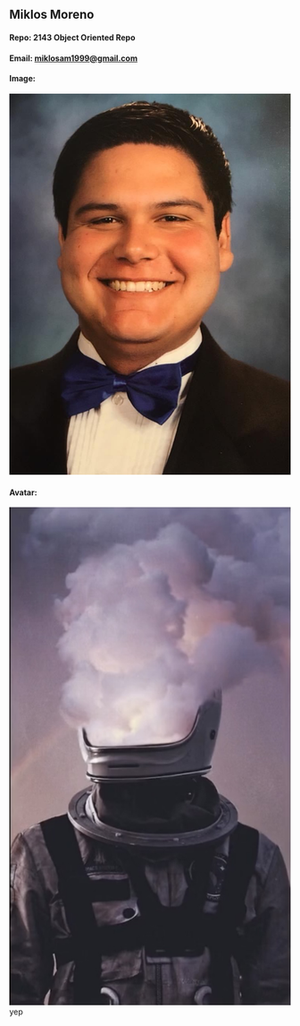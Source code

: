 ## Miklos Moreno
#### Repo: 2143 Object Oriented Repo
#### Email: miklosam1999@gmail.com
#### Image:
![Me](https://github.com/2yep/2143-OOP-Moreno/blob/deda93b565050ef31e92b8508d2a2b60060e7271/IMG_0180.JPG)
#### Avatar:
![Avatar](https://github.com/2yep/2143-OOP-Moreno/blob/e63a375e7cd50e1cec4cb80494d215af906772f9/IMG_0234.jpg)
 yep
